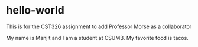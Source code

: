 # hello-world
This is for the CST326 assignment to add Professor Morse as a collaborator

My name is Manjit and I am a student at CSUMB. My favorite food is tacos.
